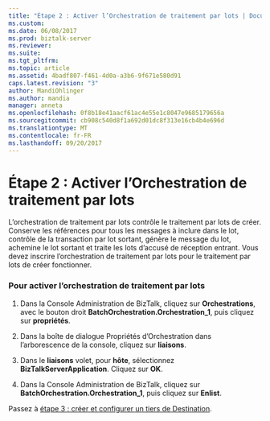 ```yaml
---
title: "Étape 2 : Activer l’Orchestration de traitement par lots | Documents Microsoft"
ms.custom: 
ms.date: 06/08/2017
ms.prod: biztalk-server
ms.reviewer: 
ms.suite: 
ms.tgt_pltfrm: 
ms.topic: article
ms.assetid: 4badf807-f461-4d0a-a3b6-9f671e580d91
caps.latest.revision: "3"
author: MandiOhlinger
ms.author: mandia
manager: anneta
ms.openlocfilehash: 0f8b18e41aacf61ac4e55e1c8047e9685179656a
ms.sourcegitcommit: cb908c540d8f1a692d01dc8f313e16cb4b4e696d
ms.translationtype: MT
ms.contentlocale: fr-FR
ms.lasthandoff: 09/20/2017
---
```

# <a name="step-2-enable-the-batch-orchestration"></a>Étape 2 : Activer l’Orchestration de traitement par lots
L’orchestration de traitement par lots contrôle le traitement par lots de créer. Conserve les références pour tous les messages à inclure dans le lot, contrôle de la transaction par lot sortant, génère le message du lot, achemine le lot sortant et traite les lots d’accusé de réception entrant. Vous devez inscrire l’orchestration de traitement par lots pour le traitement par lots de créer fonctionner.  
  
### <a name="to-enable-the-batch-orchestration"></a>Pour activer l’orchestration de traitement par lots  
  
1.  Dans la Console Administration de BizTalk, cliquez sur **Orchestrations**, avec le bouton droit **BatchOrchestration.Orchestration_1**, puis cliquez sur **propriétés**.  
  
2.  Dans la boîte de dialogue Propriétés d’Orchestration dans l’arborescence de la console, cliquez sur **liaisons**.  
  
3.  Dans le **liaisons** volet, pour **hôte**, sélectionnez **BizTalkServerApplication**. Cliquez sur **OK**.  
  
4.  Dans la Console Administration de BizTalk, cliquez sur **BatchOrchestration.Orchestration_1**, puis cliquez sur **Enlist**.  
  
 Passez à [étape 3 : créer et configurer un tiers de Destination](../../adapters-and-accelerators/accelerator-hl7/step-3-create-and-configure-a-destination-party.md).